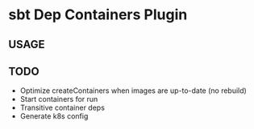 sbt Dep Containers Plugin
=========================

## USAGE





## TODO
- Optimize createContainers when images are up-to-date (no rebuild)
- Start containers for run
- Transitive container deps
- Generate k8s config
